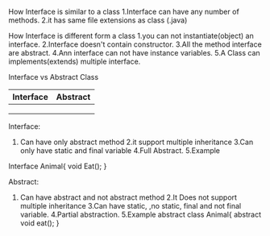 How Interface is similar to a class
1.Interface can have any number of methods.
2.it has same file extensions as class (.java)

How Interface is different form a class
1.you can not instantiate(object) an interface.
2.Interface doesn't contain constructor.
3.All the method interface are abstract.
4.Ann interface can not have instance variables.
5.A Class can implements(extends) multiple interface.

Interface vs Abstract Class

|   Interface   	| Abstract   	|
|-------------------|---------------|
|   	            |   	        |
|   	            |   	        |
|   	            |   	        |

Interface:
1. Can have only abstract method
2.it support multiple inheritance
3.Can only have static and final variable
4.Full Abstract.
5.Example

Interface Animal{
    void Eat();
}

Abstract:
1. Can have abstract and not abstract method
2.It Does not support multiple inheritance
3.Can have static, ,no static, final and not final variable.
4.Partial abstraction.
5.Example
abstract class Animal{
    abstract void eat();
} 

